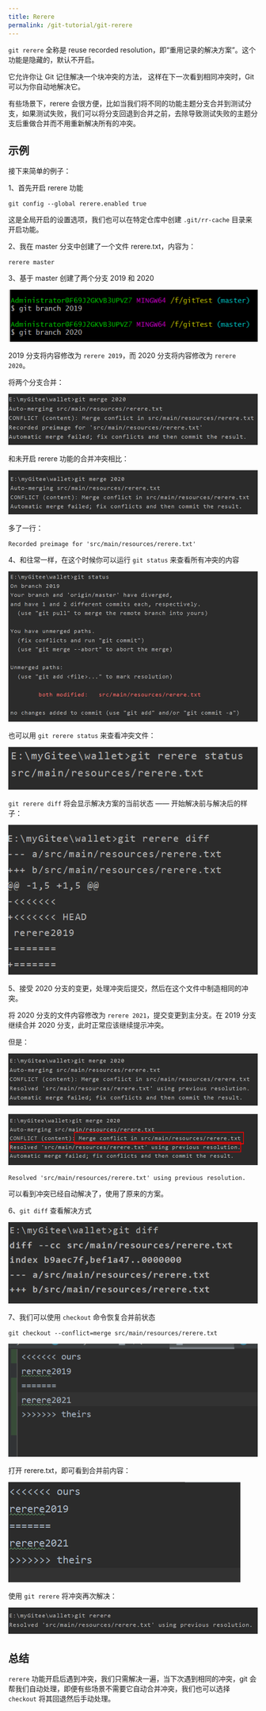 ```yaml
---
title: Rerere
permalink: /git-tutorial/git-rerere
---
```


`git rerere` 全称是 reuse recorded resolution，即“重用记录的解决方案”。这个功能是隐藏的，默认不开启。

它允许你让 Git 记住解决一个块冲突的方法， 这样在下一次看到相同冲突时，Git 可以为你自动地解决它。

有些场景下，rerere 会很方便，比如当我们将不同的功能主题分支合并到测试分支，如果测试失败，我们可以将分支回退到合并之前，去除导致测试失败的主题分支后重做合并而不用重新解决所有的冲突。

## 示例

接下来简单的例子：

1、首先开启 rerere 功能

```shell
git config --global rerere.enabled true
```

这是全局开启的设置选项，我们也可以在特定仓库中创建 `.git/rr-cache` 目录来开启功能。

2、我在 master 分支中创建了一个文件 rerere.txt，内容为：

```shell
rerere master
```

3、基于 master 创建了两个分支 2019 和 2020

![图片](./../../../.vuepress/public/images/d9hQAKqRyMuTTuJQ.png)

2019 分支将内容修改为 `rerere 2019`，而 2020 分支将内容修改为 `rerere 2020`。

将两个分支合并：

![图片](./../../../.vuepress/public/images/2tIp9dfvFTfHPtfT.png)

和未开启 rerere 功能的合并冲突相比：

![图片](./../../../.vuepress/public/images/uPCNVrhP9z5CdlDE.png)

多了一行：

```shell
Recorded preimage for 'src/main/resources/rerere.txt'
```

4、和往常一样，在这个时候你可以运行 `git status` 来查看所有冲突的内容

![图片](./../../../.vuepress/public/images/m6lloArpeoYQFqvJ.png)

也可以用 `git rerere status` 来查看冲突文件：

![图片](./../../../.vuepress/public/images/BAp2ZMP7LeMo92KX.png)

`git rerere diff` 将会显示解决方案的当前状态 —— 开始解决前与解决后的样子：

![图片](./../../../.vuepress/public/images/59i9SdNzZauf39av.png)

5、接受 2020 分支的变更，处理冲突后提交，然后在这个文件中制造相同的冲突。

将 2020 分支的文件内容修改为 `rerere 2021`，提交变更到主分支。在 2019 分支继续合并 2020 分支，此时正常应该继续提示冲突。

但是：

![图片](./../../../.vuepress/public/images/F2DDnLGpCTpVvadr.png)

![图片](./../../../.vuepress/public/images/rXVwkPcY0ecDZQk9.png)

```shell
Resolved 'src/main/resources/rerere.txt' using previous resolution.
```

可以看到冲突已经自动解决了，使用了原来的方案。

6、`git diff` 查看解决方式

![图片](./../../../.vuepress/public/images/oZcqjlxI5AHPICFm.png)

7、我们可以使用 `checkout` 命令恢复合并前状态

```shell
git checkout --conflict=merge src/main/resources/rerere.txt
```

![图片](./../../../.vuepress/public/images/K0B6WZkh97YBT6YL.png)

打开 rerere.txt，即可看到合并前内容：

![图片](./../../../.vuepress/public/images/PGSaOe516mGaZrKV.png)

使用 `git rerere` 将冲突再次解决：

![图片](./../../../.vuepress/public/images/GtG8zdGo9FHV2e4Z.png)

## **总结**

`rerere` 功能开启后遇到冲突，我们只需解决一遍，当下次遇到相同的冲突，git 会帮我们自动处理，即便有些场景不需要它自动合并冲突，我们也可以选择 `checkout` 将其回退然后手动处理。

